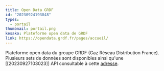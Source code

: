 ```yaml
---
title: Open Data GRDF
id: "20230924193848"
types:
  - portail
thumbnail: portail.png
kesako: Plateforme open data de GRDF
link: https://opendata.grdf.fr/pages/accueil/
---
```


Plateforme open data du groupe GRDF (Gaz Réseau Distribution France). Plusieurs sets de données sont disponibles ainsi qu'une [[20230927103023]] API consultable à cette [adresse](https://opendata.grdf.fr/api/explore/v2.1/console).
